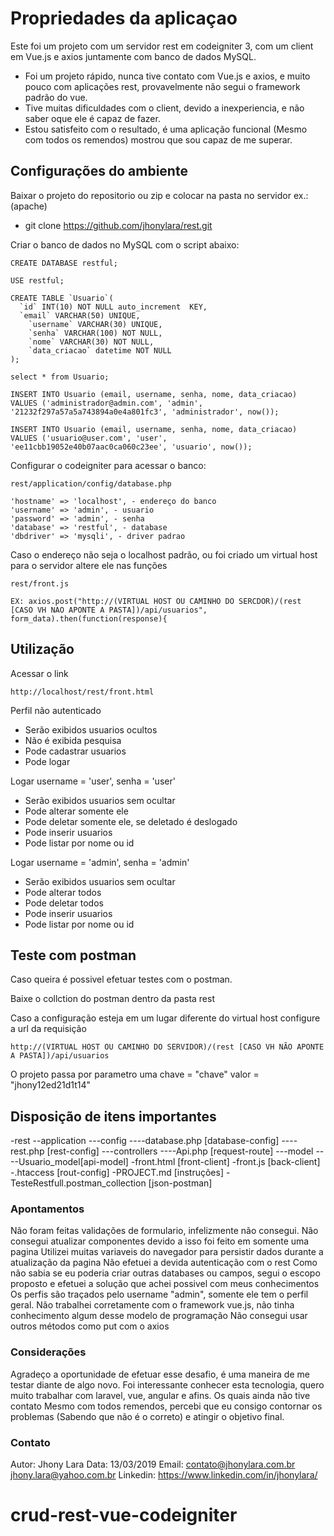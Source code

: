 # Propriedades da aplicaçao

Este foi um projeto com um servidor rest em codeigniter 3, com um client em Vue.js e axios juntamente com banco de dados MySQL.

- Foi um projeto rápido, nunca tive contato com Vue.js e axios, e muito pouco com aplicações rest, provavelmente não segui o framework padrão do vue.
- Tive muitas dificuldades com o client, devido a inexperiencia, e não saber oque ele é capaz de fazer.
- Estou satisfeito com o resultado, é uma aplicação funcional (Mesmo com todos os remendos) mostrou que sou capaz de me superar.

## Configurações do ambiente

Baixar o projeto do repositorio ou zip e colocar na pasta no servidor ex.: (apache)

- git clone https://github.com/jhonylara/rest.git

Criar o banco de dados no MySQL com o script abaixo:

    CREATE DATABASE restful;

    USE restful;

    CREATE TABLE `Usuario`(
      `id` INT(10) NOT NULL auto_increment  KEY,
      `email` VARCHAR(50) UNIQUE,
        `username` VARCHAR(30) UNIQUE,
        `senha` VARCHAR(100) NOT NULL,
        `nome` VARCHAR(30) NOT NULL,
        `data_criacao` datetime NOT NULL
    );

    select * from Usuario;

    INSERT INTO Usuario (email, username, senha, nome, data_criacao)
    VALUES ('administrador@admin.com', 'admin', '21232f297a57a5a743894a0e4a801fc3', 'administrador', now());

    INSERT INTO Usuario (email, username, senha, nome, data_criacao)
    VALUES ('usuario@user.com', 'user', 'ee11cbb19052e40b07aac0ca060c23ee', 'usuario', now());

Configurar o codeigniter para acessar o banco:

`
rest/application/config/database.php
`

    'hostname' => 'localhost', - endereço do banco
    'username' => 'admin', - usuario
    'password' => 'admin', - senha
    'database' => 'restful', - database
    'dbdriver' => 'mysqli', - driver padrao


Caso o endereço não seja o localhost padrão, ou foi criado um virtual host para o servidor altere ele nas funções 

`
rest/front.js
`

    EX: axios.post("http://(VIRTUAL HOST OU CAMINHO DO SERCDOR)/(rest [CASO VH NAO APONTE A PASTA])/api/usuarios", form_data).then(function(response){


## Utilização

Acessar o link

`
http://localhost/rest/front.html
`

Perfil não autenticado
  - Serão exibidos usuarios ocultos 
  - Não é exibida pesquisa
  - Pode cadastrar usuarios
  - Pode logar

Logar username = 'user', senha = 'user'
  - Serão exibidos usuarios sem ocultar
  - Pode alterar somente ele
  - Pode deletar somente ele, se deletado é deslogado
  - Pode inserir usuarios
  - Pode listar por nome ou id

Logar username = 'admin', senha = 'admin'
  - Serão exibidos usuarios sem ocultar
  - Pode alterar todos
  - Pode deletar todos
  - Pode inserir usuarios
  - Pode listar por nome ou id


## Teste com postman

Caso queira é possivel efetuar testes com o postman.

Baixe o collction do postman dentro da pasta rest

Caso a configuração esteja em um lugar diferente do virtual host configure a url da requisição

`
http://(VIRTUAL HOST OU CAMINHO DO SERVIDOR)/(rest [CASO VH NÃO APONTE A PASTA])/api/usuarios
`

O projeto passa por parametro uma chave = "chave" valor = "jhony12ed21d1t14"



## Disposição de itens importantes

-rest
--application
---config
----database.php [database-config]
----rest.php [rest-config]
---controllers
----Api.php [request-route]
---model
----Usuario_model[api-model]
-front.html [front-client]
-front.js [back-client]
-.htaccess [rout-config]
-PROJECT.md [instruções]
-TesteRestfull.postman_collection [json-postman]


### Apontamentos

Não foram feitas validações de formulario, infelizmente não consegui.
Não consegui atualizar componentes devido a isso foi feito em somente uma pagina
Utilizei muitas variaveis do navegador para persistir dados durante a atualização da pagina
Não efetuei a devida autenticação com o rest 
Como não sabia se eu poderia criar outras databases ou campos, segui o escopo proposto e efetuei a solução que achei possivel com meus conhecimentos
Os perfis são traçados pelo username "admin", somente ele tem o perfil geral.
Não trabalhei corretamente com o framework vue.js, não tinha conhecimento algum desse modelo de programação
Não consegui usar outros métodos como put com o axios


### Considerações

Agradeço a oportunidade de efetuar esse desafio, é uma maneira de me testar diante de algo novo.
Foi interessante conhecer esta tecnologia, quero muito trabalhar com laravel, vue, angular e afins. Os quais ainda não tive contato
Mesmo com todos remendos, percebi que eu consigo contornar os problemas (Sabendo que não é o correto) e atingir o objetivo final.

### Contato

Autor: Jhony Lara
Data: 13/03/2019
Email: contato@jhonylara.com.br 
       jhony.lara@yahoo.com.br
Linkedin: https://www.linkedin.com/in/jhonylara/
# crud-rest-vue-codeigniter
